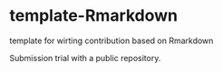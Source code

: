 # template-Rmarkdown
template for wirting contribution based on Rmarkdown

Submission trial with a public repository.